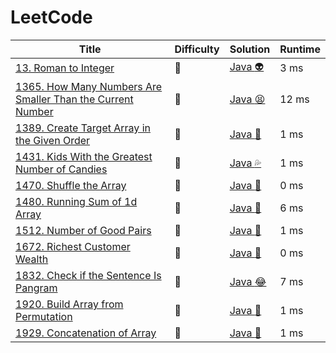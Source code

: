 # LeetCode

| Title | Difficulty | Solution | Runtime |
| ----- | ----- | -------- | ------- |
[13. Roman to Integer](https://leetcode.com/problems/roman-to-integer/)|:cake:|[Java :alien:](./LeetCode%20Solutions/Roman%20To%20Integer.java)|3 ms|
[1365. How Many Numbers Are Smaller Than the Current Number](https://leetcode.com/problems/how-many-numbers-are-smaller-than-the-current-number/)|:cake:|[Java :tired_face:](./LeetCode%20Solutions/How%20Many%20Numbers%20Are%20Smaller%20Than%20the%20Current%20Number.java)|12 ms|
[1389. Create Target Array in the Given Order](https://leetcode.com/problems/create-target-array-in-the-given-order/)|:cake:|[Java :woozy_face:](./LeetCode%20Solutions/Create%20Target%20Array%20in%20the%20Given%20Order.java)|1 ms|
[1431. Kids With the Greatest Number of Candies](https://leetcode.com/problems/kids-with-the-greatest-number-of-candies/)|:cake:|[Java :sweat_drops:](./LeetCode%20Solutions/Kids%20With%20the%20Greatest%20Number%20of%20Candies.java)|1 ms|
[1470. Shuffle the Array](https://leetcode.com/problems/shuffle-the-array/)|:cake:|[Java :speak_no_evil:](./LeetCode%20Solutions/Shuffle%20the%20Array.java)|0 ms|
[1480. Running Sum of 1d Array](https://leetcode.com/problems/running-sum-of-1d-array/)|:cake:|[Java :space_invader:](./LeetCode%20Solutions/Running%20Sum%20of%201d%20Array.java)|6 ms|
[1512. Number of Good Pairs](https://leetcode.com/problems/number-of-good-pairs/)|:cake:|[Java :yellow_heart:](./LeetCode%20Solutions/Number%20of%20Good%20Pairs.java)|1 ms|
[1672. Richest Customer Wealth](https://leetcode.com/problems/richest-customer-wealth/)|:cake:|[Java :robot:](./LeetCode%20Solutions/Richest%20Customer%20Wealth.java)|0 ms|
[1832. Check if the Sentence Is Pangram](https://leetcode.com/problems/check-if-the-sentence-is-pangram/)|:cake:|[Java :joy:](./LeetCode%20Solutions/Check%20if%20the%20Sentence%20Is%20Pangram.java)|7 ms|
[1920. Build Array from Permutation](https://leetcode.com/problems/build-array-from-permutation/)|:cake:|[Java :sushi:](./LeetCode%20Solutions/Build%20Array%20from%20Permutation.java)|1 ms|
[1929. Concatenation of Array](https://leetcode.com/problems/concatenation-of-array/)|:cake:|[Java :cup_with_straw:](./LeetCode%20Solutions/Concatenation%20of%20Array.java)| 1 ms|
